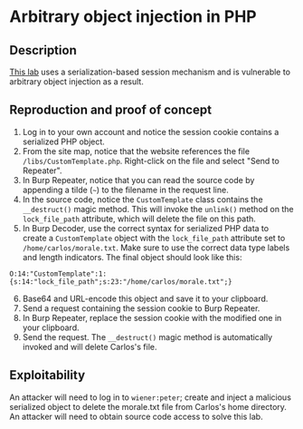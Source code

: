 # Arbitrary object injection in PHP

## Description

[This lab](https://portswigger.net/web-security/deserialization/exploiting/lab-deserialization-arbitrary-object-injection-in-php) uses a serialization-based session mechanism and is vulnerable to arbitrary object injection as a result. 

## Reproduction and proof of concept

1. Log in to your own account and notice the session cookie contains a serialized PHP object.
2. From the site map, notice that the website references the file `/libs/CustomTemplate.php`. Right-click on the file and select "Send to Repeater".
3. In Burp Repeater, notice that you can read the source code by appending a tilde (`~`) to the filename in the request line.
4. In the source code, notice the `CustomTemplate` class contains the `__destruct()` magic method. This will invoke the `unlink()` method on the `lock_file_path` attribute, which will delete the file on this path.
5. In Burp Decoder, use the correct syntax for serialized PHP data to create a `CustomTemplate` object with the `lock_file_path` attribute set to `/home/carlos/morale.txt`. Make sure to use the correct data type labels and length indicators. The final object should look like this:

```text
O:14:"CustomTemplate":1:{s:14:"lock_file_path";s:23:"/home/carlos/morale.txt";}
```
    
6. Base64 and URL-encode this object and save it to your clipboard.
7. Send a request containing the session cookie to Burp Repeater.
8. In Burp Repeater, replace the session cookie with the modified one in your clipboard.
9. Send the request. The `__destruct()` magic method is automatically invoked and will delete Carlos's file.

## Exploitability

An attacker will need to log in to `wiener:peter`; create and inject a malicious serialized object to delete the morale.txt file from Carlos's home directory. An attacker will need to obtain source code access to solve this lab. 
